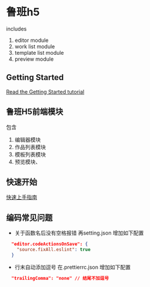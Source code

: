 <!--
 * @Author: Shuwang_wu
 * @Date: 2024-06-05 10:57:05
 * @LastEditTime: 2024-06-12 10:24:36
 * @LastEditors: Shuwang_wu
 * @FilePath: \luban-h5\front-end\h5\README.md
 * @Description: please edit
-->
# 鲁班h5

includes

1. editor module
2. work list module
3. template list module
4. preview module

## Getting Started

[Read the Getting Started tutorial](https://ly525.github.io/luban-h5/en/getting-started/quick-start.html)

## 鲁班H5前端模块

包含

1. 编辑器模块
2. 作品列表模块
3. 模板列表模块
4. 预览模块、

## 快速开始

[快速上手指南](https://ly525.github.io/luban-h5/zh/getting-started/quick-start.html)

## 编码常见问题

- 关于函数名后没有空格报错
   再setting.json 增加如下配置

```json
  "editor.codeActionsOnSave": {
    "source.fixAll.eslint": true
  }
```

- 行末自动添加逗号
   在.prettierrc.json 增加如下配置

```json
  "trailingComma": "none" // 结尾不加逗号
```

